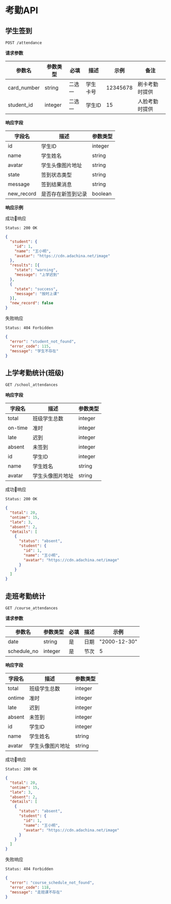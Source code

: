 # 考勤API

## 学生签到

```
POST /attendance
```

**请求参数**

| 参数名 | 参数类型 | 必填 | 描述 | 示例 | 备注 |
| --- | --- | --- | --- | --- | -- |
| card_number | string | 二选一 | 学生卡号 | 12345678 | 刷卡考勤时提供 |
| student_id | integer | 二选一 | 学生ID | 15 | 人脸考勤时提供 |

**响应字段**

| 字段名 | 描述 | 参数类型 |
| --- | --- | --- |
| id | 学生ID | integer |
| name | 学生姓名 |  string |
| avatar | 学生头像图片地址 | string |
| state | 签到状态类型 | string |
| message | 签到结果消息 | string |
| new_record | 是否存在新签到记录 | boolean |

**响应示例**

成功响应

```
Status: 200 OK
```

```json
{
  "student": {
    "id": 1,
    "name": "王小明",
    "avatar": "https://cdn.adachina.net/image"
  },
  "results": [{
    "state": "warning",
    "message": "上学迟到"
  },
  {
    "state": "success",
    "message": "按时上课"
  }],
  "new_record": false
}
```

失败响应

```
Status: 404 Forbidden
```

```json
{
  "error": "student_not_found",
  "error_code": 115,
  "message": "学生不存在"
}
```

## 上学考勤统计(班级)

```
GET /school_attendances
```

**响应字段**

| 字段名 | 描述 | 参数类型 |
| --- | --- | --- |
| total | 班级学生总数 | integer |
| on-time | 准时 | integer |
| late | 迟到 | integer |
| absent | 未签到 | integer |
| id | 学生ID | integer |
| name | 学生姓名 |  string |
| avatar | 学生头像图片地址 | string |

成功响应

```
Status: 200 OK
```

```json
{
  "total": 20,
  "ontime": 15,
  "late": 3,
  "absent": 2,
  "details": [
    {
      "status": "absent",
      "student": {
        "id": 1,
        "name": "王小明",
        "avatar": "https://cdn.adachina.net/image"
      }
    }
  ]
}
```

## 走班考勤统计

```
GET /course_attendances
```

**请求参数**

| 参数名 | 参数类型 | 必填 | 描述 | 示例 |
| --- | --- | --- | --- | --- |
| date | string | 是 | 日期 | "2000-12-30" |
| schedule_no | integer | 是 | 节次 | 5 |

**响应字段**

| 字段名 | 描述 | 参数类型 |
| --- | --- | --- |
| total | 班级学生总数 | integer |
| ontime | 准时 | integer |
| late | 迟到 | integer |
| absent | 未签到 | integer |
| id | 学生ID | integer |
| name | 学生姓名 |  string |
| avatar | 学生头像图片地址 | string |

成功响应

```
Status: 200 OK
```

```json
{
  "total": 20,
  "ontime": 15,
  "late": 3,
  "absent": 2,
  "details": [
    {
      "status": "absent",
      "student": {
        "id": 1,
        "name": "王小明",
        "avatar": "https://cdn.adachina.net/image"
      }
    }
  ]
}
```

失败响应

```
Status: 404 Forbidden
```

```json
{
  "error": "course_schedule_not_found",
  "error_code": 118,
  "message": "走班课不存在"
}
```

